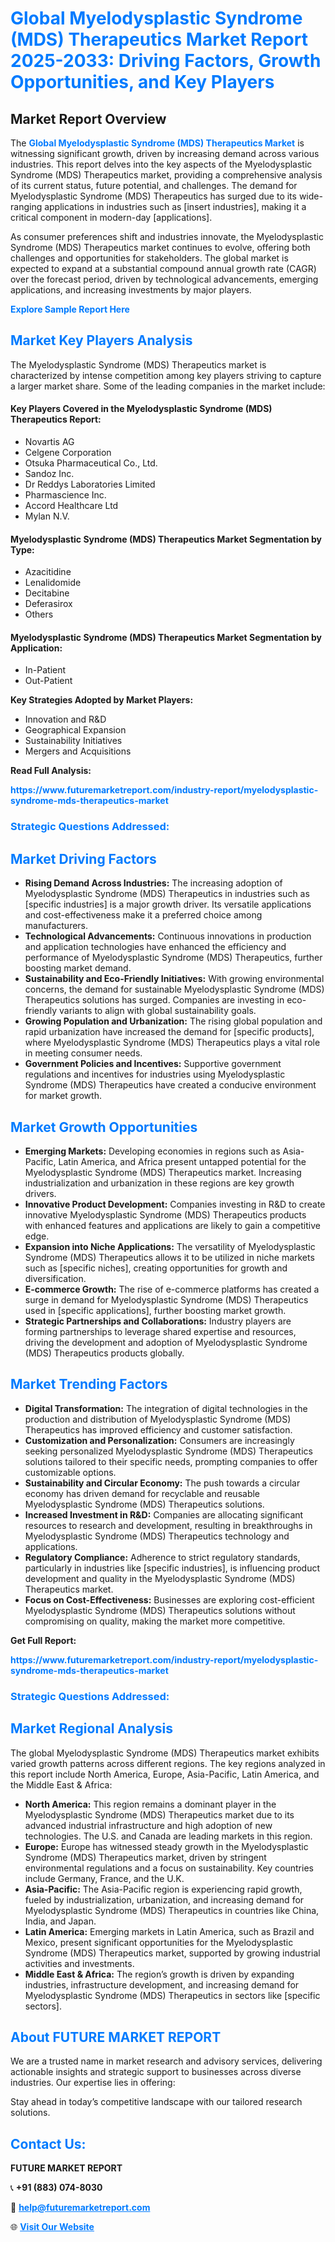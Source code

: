 <h1 style="color: #007BFF;">Global Myelodysplastic Syndrome (MDS) Therapeutics Market Report 2025-2033: Driving Factors, Growth Opportunities, and Key Players</h1>

<section id="overview">
<h2>Market Report Overview</h2>
<p>The <a href="https://www.futuremarketreport.com/industry-report/myelodysplastic-syndrome-mds-therapeutics-market" style="color: #007BFF; text-decoration: none;"><strong>Global Myelodysplastic Syndrome (MDS) Therapeutics Market</strong></a> is witnessing significant growth, driven by increasing demand across various industries. This report delves into the key aspects of the Myelodysplastic Syndrome (MDS) Therapeutics market, providing a comprehensive analysis of its current status, future potential, and challenges. The demand for Myelodysplastic Syndrome (MDS) Therapeutics has surged due to its wide-ranging applications in industries such as [insert industries], making it a critical component in modern-day [applications].</p>
<p>As consumer preferences shift and industries innovate, the Myelodysplastic Syndrome (MDS) Therapeutics market continues to evolve, offering both challenges and opportunities for stakeholders. The global market is expected to expand at a substantial compound annual growth rate (CAGR) over the forecast period, driven by technological advancements, emerging applications, and increasing investments by major players.</p>
</section>

<section id="overview">
<p><a href="https://www.futuremarketreport.com/request-sample/reportId=54145" style="color: #007BFF; text-decoration: none;"><strong>Explore Sample Report Here</strong></a></p>
</section>

<section id="key-players">
<h2 style="color: #007BFF;">Market Key Players Analysis</h2>
<p>The Myelodysplastic Syndrome (MDS) Therapeutics market is characterized by intense competition among key players striving to capture a larger market share. Some of the leading companies in the market include:</p>
<h4>Key Players Covered in the Myelodysplastic Syndrome (MDS) Therapeutics Report:</h4>
<ul><li>Novartis AG</li><li>Celgene Corporation</li><li>Otsuka Pharmaceutical Co., Ltd.</li><li>Sandoz Inc.</li><li>Dr Reddys Laboratories Limited</li><li>Pharmascience Inc.</li><li>Accord Healthcare Ltd</li><li>Mylan N.V.</li></ul>
<h4>Myelodysplastic Syndrome (MDS) Therapeutics Market Segmentation by Type:</h4>
<ul><li>Azacitidine</li><li>Lenalidomide</li><li>Decitabine</li><li>Deferasirox</li><li>Others</li></ul>

<h4>Myelodysplastic Syndrome (MDS) Therapeutics Market Segmentation by Application:</h4>
<ul><li>In-Patient</li><li>Out-Patient</li></ul>
<p><strong>Key Strategies Adopted by Market Players:</strong></p>
<ul>
<li>Innovation and R&D</li>
<li>Geographical Expansion</li>
<li>Sustainability Initiatives</li>
<li>Mergers and Acquisitions</li>
</ul>
</section>

<section>
<p><strong>Read Full Analysis: </strong></p><a href="https://www.futuremarketreport.com/industry-report/myelodysplastic-syndrome-mds-therapeutics-market" style="color: #007BFF; text-decoration: none;"><strong>https://www.futuremarketreport.com/industry-report/myelodysplastic-syndrome-mds-therapeutics-market</strong></a>
<h3 style="color: #007BFF;">Strategic Questions Addressed:</h3>
</section>

<section id="driving-factors">
<h2 style="color: #007BFF;">Market Driving Factors</h2>
<ul>
<li><strong>Rising Demand Across Industries:</strong> The increasing adoption of Myelodysplastic Syndrome (MDS) Therapeutics in industries such as [specific industries] is a major growth driver. Its versatile applications and cost-effectiveness make it a preferred choice among manufacturers.</li>
<li><strong>Technological Advancements:</strong> Continuous innovations in production and application technologies have enhanced the efficiency and performance of Myelodysplastic Syndrome (MDS) Therapeutics, further boosting market demand.</li>
<li><strong>Sustainability and Eco-Friendly Initiatives:</strong> With growing environmental concerns, the demand for sustainable Myelodysplastic Syndrome (MDS) Therapeutics solutions has surged. Companies are investing in eco-friendly variants to align with global sustainability goals.</li>
<li><strong>Growing Population and Urbanization:</strong> The rising global population and rapid urbanization have increased the demand for [specific products], where Myelodysplastic Syndrome (MDS) Therapeutics plays a vital role in meeting consumer needs.</li>
<li><strong>Government Policies and Incentives:</strong> Supportive government regulations and incentives for industries using Myelodysplastic Syndrome (MDS) Therapeutics have created a conducive environment for market growth.</li>
</ul>
</section>

<section id="growth-opportunities">
<h2 style="color: #007BFF;">Market Growth Opportunities</h2>
<ul>
<li><strong>Emerging Markets:</strong> Developing economies in regions such as Asia-Pacific, Latin America, and Africa present untapped potential for the Myelodysplastic Syndrome (MDS) Therapeutics market. Increasing industrialization and urbanization in these regions are key growth drivers.</li>
<li><strong>Innovative Product Development:</strong> Companies investing in R&D to create innovative Myelodysplastic Syndrome (MDS) Therapeutics products with enhanced features and applications are likely to gain a competitive edge.</li>
<li><strong>Expansion into Niche Applications:</strong> The versatility of Myelodysplastic Syndrome (MDS) Therapeutics allows it to be utilized in niche markets such as [specific niches], creating opportunities for growth and diversification.</li>
<li><strong>E-commerce Growth:</strong> The rise of e-commerce platforms has created a surge in demand for Myelodysplastic Syndrome (MDS) Therapeutics used in [specific applications], further boosting market growth.</li>
<li><strong>Strategic Partnerships and Collaborations:</strong> Industry players are forming partnerships to leverage shared expertise and resources, driving the development and adoption of Myelodysplastic Syndrome (MDS) Therapeutics products globally.</li>
</ul>
</section>

<section id="trending-factors">
<h2 style="color: #007BFF;">Market Trending Factors</h2>
<ul>
<li><strong>Digital Transformation:</strong> The integration of digital technologies in the production and distribution of Myelodysplastic Syndrome (MDS) Therapeutics has improved efficiency and customer satisfaction.</li>
<li><strong>Customization and Personalization:</strong> Consumers are increasingly seeking personalized Myelodysplastic Syndrome (MDS) Therapeutics solutions tailored to their specific needs, prompting companies to offer customizable options.</li>
<li><strong>Sustainability and Circular Economy:</strong> The push towards a circular economy has driven demand for recyclable and reusable Myelodysplastic Syndrome (MDS) Therapeutics solutions.</li>
<li><strong>Increased Investment in R&D:</strong> Companies are allocating significant resources to research and development, resulting in breakthroughs in Myelodysplastic Syndrome (MDS) Therapeutics technology and applications.</li>
<li><strong>Regulatory Compliance:</strong> Adherence to strict regulatory standards, particularly in industries like [specific industries], is influencing product development and quality in the Myelodysplastic Syndrome (MDS) Therapeutics market.</li>
<li><strong>Focus on Cost-Effectiveness:</strong> Businesses are exploring cost-efficient Myelodysplastic Syndrome (MDS) Therapeutics solutions without compromising on quality, making the market more competitive.</li>
</ul>
</section>

<section>
<p><strong>Get Full Report: </strong></p><a href="https://www.futuremarketreport.com/industry-report/myelodysplastic-syndrome-mds-therapeutics-market" style="color: #007BFF; text-decoration: none;"><strong>https://www.futuremarketreport.com/industry-report/myelodysplastic-syndrome-mds-therapeutics-market</strong></a>
<h3 style="color: #007BFF;">Strategic Questions Addressed:</h3>
</section>


<section id="regional-analysis">
<h2 style="color: #007BFF;">Market Regional Analysis</h2>
<p>The global Myelodysplastic Syndrome (MDS) Therapeutics market exhibits varied growth patterns across different regions. The key regions analyzed in this report include North America, Europe, Asia-Pacific, Latin America, and the Middle East & Africa:</p>
<ul>
<li><strong>North America:</strong> This region remains a dominant player in the Myelodysplastic Syndrome (MDS) Therapeutics market due to its advanced industrial infrastructure and high adoption of new technologies. The U.S. and Canada are leading markets in this region.</li>
<li><strong>Europe:</strong> Europe has witnessed steady growth in the Myelodysplastic Syndrome (MDS) Therapeutics market, driven by stringent environmental regulations and a focus on sustainability. Key countries include Germany, France, and the U.K.</li>
<li><strong>Asia-Pacific:</strong> The Asia-Pacific region is experiencing rapid growth, fueled by industrialization, urbanization, and increasing demand for Myelodysplastic Syndrome (MDS) Therapeutics in countries like China, India, and Japan.</li>
<li><strong>Latin America:</strong> Emerging markets in Latin America, such as Brazil and Mexico, present significant opportunities for the Myelodysplastic Syndrome (MDS) Therapeutics market, supported by growing industrial activities and investments.</li>
<li><strong>Middle East & Africa:</strong> The region’s growth is driven by expanding industries, infrastructure development, and increasing demand for Myelodysplastic Syndrome (MDS) Therapeutics in sectors like [specific sectors].</li>
</ul>
</section>

<footer>
<h2 style="color: #007BFF;">About FUTURE MARKET REPORT</h2>
<p>We are a trusted name in market research and advisory services, delivering actionable insights and strategic support to businesses across diverse industries. Our expertise lies in offering:</p>

<p>Stay ahead in today’s competitive landscape with our tailored research solutions.</p>

<h2 style="color: #007BFF;">Contact Us:</h2>
<p><strong>FUTURE MARKET REPORT</strong></p>
<p>📞 <strong>+91 (883) 074-8030</strong></p>
<p>📧 <strong><a href="mailto:help@futuremarketreport.com" style="color: #007BFF;">help@futuremarketreport.com</a></strong></p>
<p>🌐 <strong><a href="https://www.futuremarketreport.com/" style="color: #007BFF;">Visit Our Website</a></strong></p>
</footer>